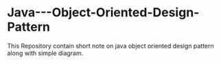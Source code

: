 # Java---Object-Oriented-Design-Pattern
This Repository contain short note on java object oriented design pattern along with simple diagram.
